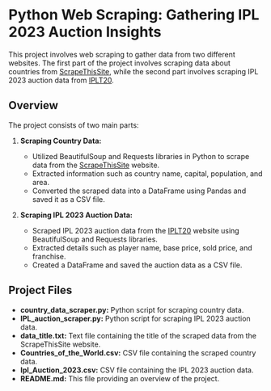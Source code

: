 # Python Web Scraping: Gathering IPL 2023 Auction Insights

This project involves web scraping to gather data from two different websites. The first part of the project involves scraping data about countries from [ScrapeThisSite](https://www.scrapethissite.com/pages/simple/), while the second part involves scraping IPL 2023 auction data from [IPLT20](https://www.iplt20.com/auction/2023).

## Overview

The project consists of two main parts:

1. **Scraping Country Data:**
   - Utilized BeautifulSoup and Requests libraries in Python to scrape data from the [ScrapeThisSite](https://www.scrapethissite.com/pages/simple/) website.
   - Extracted information such as country name, capital, population, and area.
   - Converted the scraped data into a DataFrame using Pandas and saved it as a CSV file.

2. **Scraping IPL 2023 Auction Data:**
   - Scraped IPL 2023 auction data from the [IPLT20](https://www.iplt20.com/auction/2023) website using BeautifulSoup and Requests libraries.
   - Extracted details such as player name, base price, sold price, and franchise.
   - Created a DataFrame and saved the auction data as a CSV file.

## Project Files

- **country_data_scraper.py:** Python script for scraping country data.
- **IPL_auction_scraper.py:** Python script for scraping IPL 2023 auction data.
- **data_title.txt:** Text file containing the title of the scraped data from the ScrapeThisSite website.
- **Countries_of_the_World.csv:** CSV file containing the scraped country data.
- **Ipl_Auction_2023.csv:** CSV file containing the IPL 2023 auction data.
- **README.md:** This file providing an overview of the project.
